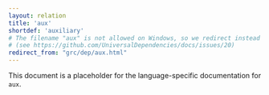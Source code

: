 ```yaml
---
layout: relation
title: 'aux'
shortdef: 'auxiliary'
# The filename "aux" is not allowed on Windows, so we redirect instead
# (see https://github.com/UniversalDependencies/docs/issues/20)
redirect_from: "grc/dep/aux.html"
---
```


This document is a placeholder for the language-specific documentation
for `aux`.
